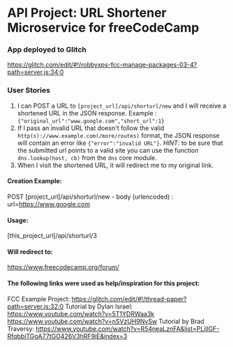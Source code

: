 # API Project: URL Shortener Microservice for freeCodeCamp

### App deployed to Glitch
https://glitch.com/edit/#!/robbyxps-fcc-manage-packages-03-4?path=server.js:34:0

### User Stories

1. I can POST a URL to `[project_url]/api/shorturl/new` and I will receive a shortened URL in the JSON response. Example : `{"original_url":"www.google.com","short_url":1}`
2. If I pass an invalid URL that doesn't follow the valid `http(s)://www.example.com(/more/routes)` format, the JSON response will contain an error like `{"error":"invalid URL"}`. *HINT*: to be sure that the submitted url points to a valid site you can use the function `dns.lookup(host, cb)` from the `dns` core module.
3. When I visit the shortened URL, it will redirect me to my original link.


#### Creation Example:

POST [project_url]/api/shorturl/new - body (urlencoded) :  url=https://www.google.com

#### Usage:

[this_project_url]/api/shorturl/3

#### Will redirect to:

https://www.freecodecamp.org/forum/

#### The following links were used as help/inspiration for this project:
FCC Example Project:
https://glitch.com/edit/#!/thread-paper?path=server.js:32:0
Tutorial by Dylan Israel:
https://www.youtube.com/watch?v=5T1YDRWaa3k
https://www.youtube.com/watch?v=nSVzUH9NvSw
Tutorial by Brad Traversy:
https://www.youtube.com/watch?v=R54neaLznFA&list=PLillGF-RfqbbiTGgA77tGO426V3hRF9iE&index=3